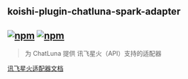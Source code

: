 ## koishi-plugin-chatluna-spark-adapter

## [![npm](https://img.shields.io/npm/v/koishi-plugin-chatluna-spark-adapter)](https://www.npmjs.com/package/koishi-plugin-chatluna-spark) [![npm](https://img.shields.io/npm/dm/koishi-plugin-chatluna-spark-adapter)](https://www.npmjs.com/package//koishi-plugin-chatluna-spark-adapter)

> 为 ChatLuna 提供 讯飞星火（API）支持的适配器

[讯飞星火适配器文档](https://chatluna.chat/guide/configure-model-platform/spark.html)
